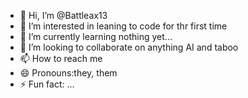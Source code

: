- 👋 Hi, I’m @Battleax13
- 👀 I’m interested in leaning to code for thr first time
- 🌱 I’m currently learning nothing yet...
- 💞️ I’m looking to collaborate on anything AI and taboo
- 📫 How to reach me 
- 😄 Pronouns:they, them
- ⚡ Fun fact: ...

<!---
Battleax13/Battleax13 is a ✨ special ✨ repository because its `README.md` (this file) appears on your GitHub profile.
You can click the Preview link to take a look at your changes.
--->
